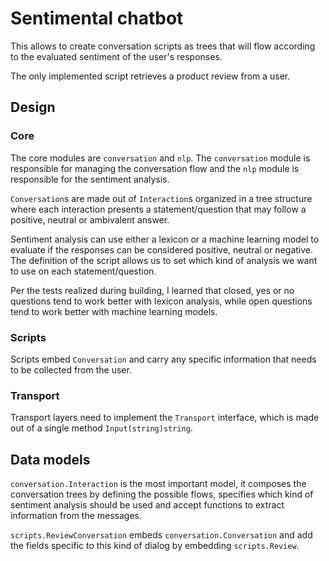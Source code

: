 # Sentimental chatbot

This allows to create conversation scripts as trees that will flow according to the evaluated sentiment of the user's responses.

The only implemented script retrieves a product review from a user.

## Design

### Core

The core modules are `conversation` and `nlp`. The `conversation` module is responsible for managing the conversation flow and the `nlp` module is responsible for the sentiment analysis.

`Conversation`s are made out of `Interaction`s organized in a tree structure where each interaction presents a statement/question that may follow a positive, neutral or ambivalent answer.

Sentiment analysis can use either a lexicon or a machine learning model to evaluate if the responses can be considered positive, neutral or negative. The definition of the script allows us to set which kind of analysis we want to use on each statement/question. 

Per the tests realized during building, I learned that closed, yes or no questions tend to work better with lexicon analysis, while open questions tend to work better with machine learning models.

### Scripts

Scripts embed `Conversation` and carry any specific information that needs to be collected from the user. 

### Transport

Transport layers need to implement the `Transport` interface, which is made out of a single method `Input(string)string`.

## Data models

`conversation.Interaction` is the most important model, it composes the conversation trees by defining the possible flows, specifies which kind of sentiment analysis should be used and accept functions to extract information from the messages.

`scripts.ReviewConversation` embeds `conversation.Conversation` and add the fields specific to this kind of dialog by embedding `scripts.Review`.
